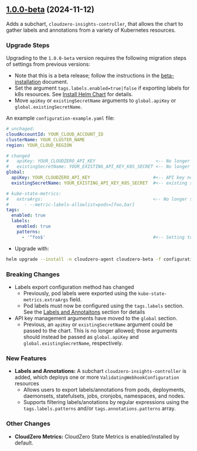 ## [1.0.0-beta](https://github.com/cloudzero/cloudzero-charts/compare/0.0.29...1.0.0) (2024-11-12)

Adds a subchart, `cloudzero-insights-controller`, that allows the chart to gather labels and annotations from a variety of Kubernetes resources.

### Upgrade Steps
Upgrading to the `1.0.0-beta` version requires the following migration steps of settings from previous versions:
* Note that this is a beta release; follow the instructions in the [beta-installation](https://github.com/Cloudzero/cloudzero-charts/blob/develop/charts/cloudzero-agent/BETA-INSTALLATION.md#adding-the-beta-helm-repository) document.
* Set the argument `tags.labels.enabled=true|false` if exporting labels for k8s resources. See [Install Helm Chart](https://github.com/Cloudzero/cloudzero-charts/tree/develop/charts/cloudzero-agent#install-helm-chart) for details.
* Move `apiKey` or `existingSecretName` arguments to `global.apiKey` or `global.existingSecretName`.

An example `configuration-example.yaml` file:
```yaml
# unchaged:
cloudAccountId: YOUR_CLOUD_ACCOUNT_ID
clusterName: YOUR_CLUSTER_NAME
region: YOUR_CLOUD_REGION

# changed
#   apiKey: YOUR_CLOUDZERO_API_KEY                       <-- No longer set!
#   existingSecretName: YOUR_EXISTING_API_KEY_K8S_SECRET <-- No longer set!
global:
  apiKey: YOUR_CLOUDZERO_API_KEY                        #<-- API key now set here
  existingSecretName: YOUR_EXISTING_API_KEY_K8S_SECRET  #<-- existing secret name now set here

# kube-state-metrics:
#   extraArgs:                                          <-- No longer set!
#      - --metric-labels-allowlist=pods=[foo,bar]
tags:
  enabled: true
  labels:
    enabled: true
    patterns:
      - '^foo$'                                         #<-- Setting to export "foo=bar" label now set here
```
* Upgrade with:
```sh
helm upgrade --install -n cloudzero-agent cloudzero-beta -f configuration-example.yaml
```

### Breaking Changes
* Labels export configuration method has changed
    * Previously, pod labels were exported using the `kube-state-metrics.extraArgs` field.
    * Pod labels must now be configured using the `tags.labels` section. See the [Labels and Annotaitons](https://github.com/Cloudzero/cloudzero-charts/tree/develop/charts/cloudzero-agent#labels-and-annotations) section for details
* API key management arguments have moved to the `global` section.
    * Previous, an `apiKey` or `existingSecretName` argument could be passed to the chart. This is no longer allowed; those arguments should instead be passed as `global.apiKey` and `global.existingSecretName`, respectively.

### New Features
* **Labels and Annotations:** A subchart `cloudzero-insights-controller` is added, which deploys one or more `ValidatingWebhookConfiguration` resources
    * Allows users to export labels/annotations from pods, deployments, daemonsets, statefulsets, jobs, cronjobs, namespaces, and nodes.
    * Supports filtering labels/anotations by regular expressions using the `tags.labels.patterns` and/or `tags.annotations.patterns` array.

### Other Changes
* **CloudZero Metrics:** CloudZero State Metrics is enabled/installed by default.